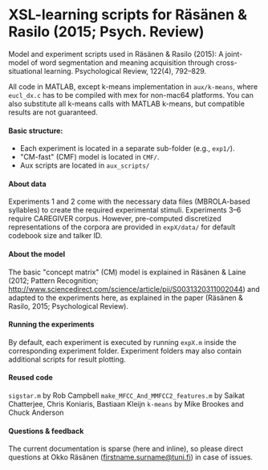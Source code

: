# XSL-learning scripts for Räsänen & Rasilo (2015; Psych. Review)

Model and experiment scripts used in Räsänen & Rasilo (2015): A joint-model of word segmentation and meaning acquisition through cross-situational learning. Psychological Review, 122(4), 792–829.

All code in MATLAB, except k-means implementation in `aux/k-means`, where `eucl_dx.c` has to be compiled with mex for non-mac64 platforms. You can also substitute all k-means calls with MATLAB k-means, but compatible results are not guaranteed.

#### Basic structure:

- Each experiment is located in a separate sub-folder (e.g., `exp1/`).
- "CM-fast" (CMF) model is located in `CMF/`.
- Aux scripts are located in `aux_scripts/`

#### About data

Experiments 1 and 2 come with the necessary data files (MBROLA-based syllables) to create the required experimental stimuli. Experiments 3–6 require CAREGIVER corpus. However, pre-computed discretized representations of the corpora are provided in `expX/data/` for default codebook size and talker ID.

#### About the model

The basic "concept matrix" (CM) model is explained in Räsänen & Laine (2012; Pattern Recognition; http://www.sciencedirect.com/science/article/pii/S0031320311002044) and adapted to the experiments here, as explained in the paper (Räsänen & Rasilo, 2015; Psychological Review).

#### Running the experiments

By default, each experiment is executed by running `expX.m` inside the corresponding experiment folder. Experiment folders may also contain additional scripts for result plotting.


#### Reused code

`sigstar.m` by Rob Campbell
`make_MFCC_And_MMFCC2_features.m` by Saikat Chatterjee, Chris Koniaris, Bastiaan Kleijn
`k-means` by Mike Brookes and Chuck Anderson

#### Questions & feedback

The current documentation is sparse (here and inline), so please direct questions at Okko Räsänen (firstname.surname@tuni.fi) in case of issues.
